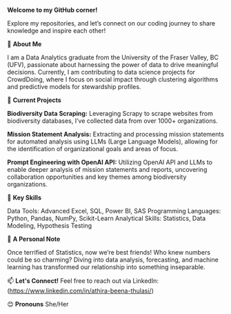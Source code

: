 
**Welcome to my GitHub corner!**

Explore my repositories, and let’s connect on our coding journey to share knowledge and inspire each other!

🌱 **About Me**

I am a Data Analytics graduate from the University of the Fraser Valley, BC (UFV), passionate about harnessing the power of data to drive meaningful decisions. Currently, I am contributing to data science projects for CrowdDoing, where I focus on social impact through clustering algorithms and predictive models for stewardship profiles.

🔭 **Current Projects**

**Biodiversity Data Scraping:** Leveraging Scrapy to scrape websites from biodiversity databases, I’ve collected data from over 1000+ organizations.

**Mission Statement Analysis:** Extracting and processing mission statements for automated analysis using LLMs (Large Language Models), allowing for the identification of organizational goals and areas of focus.

**Prompt Engineering with OpenAI API:** Utilizing OpenAI API and LLMs to enable deeper analysis of mission statements and reports, uncovering collaboration opportunities and key themes among biodiversity organizations.

🚀 **Key Skills**

Data Tools: Advanced Excel, SQL, Power BI, SAS
Programming Languages: Python, Pandas, NumPy, Scikit-Learn
Analytical Skills: Statistics, Data Modeling, Hypothesis Testing

👯 **A Personal Note**

Once terrified of Statistics, now we’re best friends! Who knew numbers could be so charming? Diving into data analysis, forecasting, and machine learning has transformed our relationship into something inseparable.

📫 **Let's Connect!**
Feel free to reach out via LinkedIn: (https://www.linkedin.com/in/athira-beena-thulasi/)

😊 **Pronouns**
She/Her




